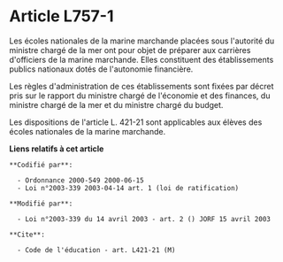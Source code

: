 # Article L757-1

Les écoles nationales de la marine marchande placées sous l'autorité du ministre chargé de la mer ont pour objet de préparer
aux carrières d'officiers de la marine marchande. Elles constituent des établissements publics nationaux dotés de l'autonomie
financière.

Les règles d'administration de ces établissements sont fixées par décret pris sur le rapport du ministre chargé de l'économie
et des finances, du ministre chargé de la mer et du ministre chargé du budget.

Les dispositions de l'article L. 421-21 sont applicables aux élèves des écoles nationales de la marine marchande.

**Liens relatifs à cet article**

	**Codifié par**:

	  - Ordonnance 2000-549 2000-06-15
	  - Loi n°2003-339 2003-04-14 art. 1 (loi de ratification)

	**Modifié par**:

	  - Loi n°2003-339 du 14 avril 2003 - art. 2 () JORF 15 avril 2003

	**Cite**:

	  - Code de l'éducation - art. L421-21 (M)
